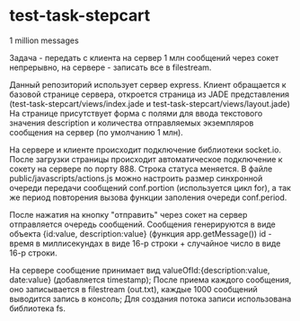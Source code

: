 # test-task-stepcart
1 million messages

Задача - передать с клиента на сервер 1 млн сообщений через сокет непрерывно,
на сервере - записать все в filestream.

Данный репозиторий использует сервер express.
Клиент обращается к базовой странице сервера, откроется страница из JADE представления 
(test-task-stepcart/views/index.jade и test-task-stepcart/views/layout.jade)
На странице присутствует форма с полями для ввода текстового значения description 
и количества отправляемых экземпляров сообщения на сервер (по умолчанию 1 млн).

На сервере и клиенте происходит подключение библиотеки socket.io.
После загрузки страницы происходит автоматическое подключение к сокету на сервере по порту 888. Строка статуса меняется.
В файле public/javascripts/actions.js можно настроить размер синхронной очереди передачи сообщений 
conf.portion (используется цикл for), а так же период повторения вызова функции заполения очереди conf.period.

После нажатия на кнопку "отправить" через сокет на сервер отправляется очередь сообщений.
Сообщения генерируются в виде объекта {id:value, description:value} (функция app.getMessage())
id - время в миллисекундах в виде 16-р строки + случайное число в виде 16-р строки.

На сервере сообщение принимает вид valueOfId:{description:value, date:value} (добавляется timestamp);
После приема каждого сообщения, оно записывается в filestream (out.txt), каждые 1000 сообщений выводится запись в консоль;
Для создания потока записи использована библиотека fs.
